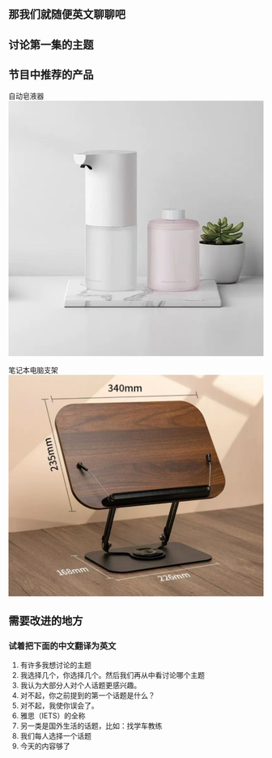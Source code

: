 ## 那我们就随便英文聊聊吧

## 讨论第一集的主题


## 节目中推荐的产品
自动皂液器
![auto soap dispenser](./auto-liquid-dispenser.jpg)


笔记本电脑支架
![laptop-stand](./laptop-stand.jpg)

## 需要改进的地方

### 试着把下面的中文翻译为英文
1. 有许多我想讨论的主题
2. 我选择几个，你选择几个。然后我们再从中看讨论哪个主题
3. 我认为大部分人对个人话题更感兴趣。
4. 对不起，你之前提到的第一个话题是什么？
5. 对不起，我使你误会了。
6. 雅思（IETS）的全称
7. 另一类是国外生活的话题，比如：找学车教练
8. 我们每人选择一个话题
9. 今天的内容够了


